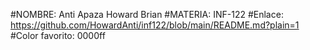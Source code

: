 #NOMBRE: Anti Apaza Howard Brian
#MATERIA: INF-122
#Enlace: https://github.com/HowardAnti/inf122/blob/main/README.md?plain=1
#Color favorito: 0000ff